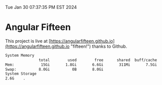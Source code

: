 Tue Jan 30 07:37:35 PM EST 2024

# Angular Fifteen


This project is live at [https://angularfifteen.github.io](https://angularfifteen.github.io "fifteen!") thanks to Github.

```bash
System Memory
               total        used        free      shared  buff/cache   available
Mem:            15Gi       1.8Gi       6.6Gi       311Mi       7.5Gi        13Gi
Swap:          8.0Gi          0B       8.0Gi
System Storage
2.6G	.
```
